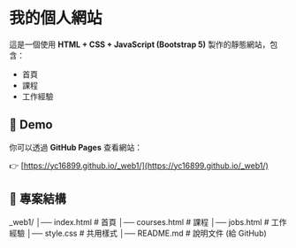 # 我的個人網站

這是一個使用 **HTML + CSS + JavaScript (Bootstrap 5)** 製作的靜態網站，包含：

- 首頁
- 課程
- 工作經驗

## 🔗 Demo
你可以透過 **GitHub Pages** 查看網站：

👉 [https://yc16899.github.io/_web1/](https://yc16899.github.io/_web1/)

## 📂 專案結構
_web1/
│── index.html       # 首頁
│── courses.html     # 課程
│── jobs.html        # 工作經驗
│── style.css        # 共用樣式
│── README.md        # 說明文件 (給 GitHub)

